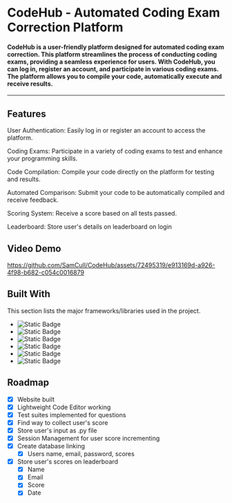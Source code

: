 # CodeHub - Automated Coding Exam Correction Platform
#### CodeHub is a user-friendly platform designed for automated coding exam correction. This platform streamlines the process of conducting coding exams, providing a seamless experience for users. With CodeHub, you can log in, register an account, and participate in various coding exams. The platform allows you to compile your code, automatically execute and receive results.
--------------------------------------------------------------------------------------------------------------------------------------------------------------------
## Features
User Authentication: Easily log in or register an account to access the platform.

Coding Exams: Participate in a variety of coding exams to test and enhance your programming skills.

Code Compilation: Compile your code directly on the platform for testing and results.

Automated Comparison: Submit your code to be automatically compiled and receive feedback.

Scoring System: Receive a score based on all tests passed.

Leaderboard: Store user's details on leaderboard on login

## Video Demo

https://github.com/SamCull/CodeHub/assets/72495319/e913169d-a926-4f98-b682-c054c0016879


## Built With
This section lists the major frameworks/libraries used in the project. 
* ![Static Badge](https://img.shields.io/badge/HTML-red)
* ![Static Badge](https://img.shields.io/badge/CSS-blue)
* ![Static Badge](https://img.shields.io/badge/JAVASCRIPT-orange)
* ![Static Badge](https://img.shields.io/badge/PYTHON-blue)
* ![Static Badge](https://img.shields.io/badge/MONGODB-darkgreen)
* ![Static Badge](https://img.shields.io/badge/NETLIFY-skyblue)


## Roadmap

- [x] Website built
- [x] Lightweight Code Editor working
- [x] Test suites implemented for questions  
- [x] Find way to collect user's score
- [x] Store user's input as .py file 
- [x] Session Management for user score incrementing 
- [x] Create database linking 
    - [x] Users name, email, password, scores
- [x] Store user's scores on leaderboard
    - [x] Name
    - [x] Email
    - [x] Score
    - [x] Date
